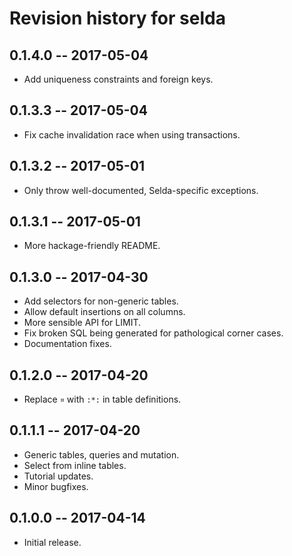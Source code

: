 # Revision history for selda

## 0.1.4.0 -- 2017-05-04

* Add uniqueness constraints and foreign keys.


## 0.1.3.3 -- 2017-05-04

* Fix cache invalidation race when using transactions.


## 0.1.3.2 -- 2017-05-01

* Only throw well-documented, Selda-specific exceptions.


## 0.1.3.1 -- 2017-05-01

* More hackage-friendly README.


## 0.1.3.0 -- 2017-04-30

* Add selectors for non-generic tables.
* Allow default insertions on all columns.
* More sensible API for LIMIT.
* Fix broken SQL being generated for pathological corner cases.
* Documentation fixes.


## 0.1.2.0 -- 2017-04-20

* Replace `¤` with `:*:` in table definitions.


## 0.1.1.1 -- 2017-04-20

* Generic tables, queries and mutation.
* Select from inline tables.
* Tutorial updates.
* Minor bugfixes.


## 0.1.0.0 -- 2017-04-14

* Initial release.
